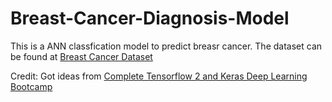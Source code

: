 # Breast-Cancer-Diagnosis-Model

This is a ANN classfication model to predict breasr cancer.
The dataset can be found at [Breast Cancer Dataset]([https://www.openai.com/](https://www.kaggle.com/datasets/yasserh/breast-cancer-dataset/data)https://www.kaggle.com/datasets/yasserh/breast-cancer-dataset/data)

Credit:
Got ideas from [Complete Tensorflow 2 and Keras Deep Learning Bootcamp](https://www.udemy.com/course/complete-tensorflow-2-and-keras-deep-learning-bootcamp/?utm_source=adwords&utm_medium=udemyads&utm_campaign=LongTail_la.EN_cc.US&utm_content=deal4584&utm_term=_._ag_81829991707_._ad_532193842025_._kw__._de_c_._dm__._pl__._ti_dsa-1007766171312_._li_9061329_._pd__._&matchtype=&gad_source=1&gclid=EAIaIQobChMIjJio6u_MgwMVL0xHAR2bdQGpEAAYASAAEgJZJ_D_BwE)
